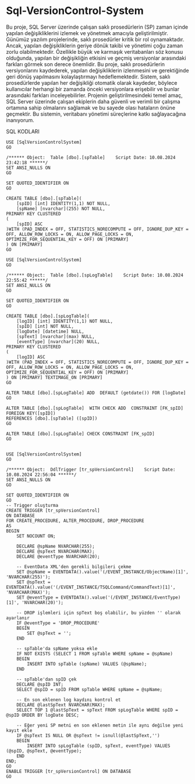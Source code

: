 # Sql-VersionControl-System

Bu proje, SQL Server üzerinde çalışan saklı prosedürlerin (SP) zaman içinde yapılan değişikliklerini izlemek ve yönetmek amacıyla geliştirilmiştir. Günümüz yazılım projelerinde, saklı prosedürler kritik bir rol oynamaktadır. Ancak, yapılan değişikliklerin geriye dönük takibi ve yönetimi çoğu zaman zorlu olabilmektedir. Özellikle büyük ve karmaşık veritabanları söz konusu olduğunda, yapılan bir değişikliğin etkisini ve geçmiş versiyonlar arasındaki farkları görmek son derece önemlidir.
Bu proje, saklı prosedürlerin versiyonlarını kaydederek, yapılan değişikliklerin izlenmesini ve gerektiğinde geri dönüş yapılmasını kolaylaştırmayı hedeflemektedir. Sistem, saklı prosedürlerde yapılan her değişikliği otomatik olarak kaydeder, böylece kullanıcılar herhangi bir zamanda önceki versiyonlara erişebilir ve bunlar arasındaki farkları inceleyebilirler.
Projenin geliştirilmesindeki temel amaç, SQL Server üzerinde çalışan ekiplerin daha güvenli ve verimli bir çalışma ortamına sahip olmalarını sağlamak ve bu sayede olası hataların önüne geçmektir. Bu sistemin, veritabanı yönetimi süreçlerine katkı sağlayacağına inanıyorum.

SQL KODLARI

	
	USE [SqlVersionControlSystem]
	GO
	
	/****** Object:  Table [dbo].[spTable]    Script Date: 10.08.2024 23:42:18 ******/
	SET ANSI_NULLS ON
	GO
	
	SET QUOTED_IDENTIFIER ON
	GO
	
	CREATE TABLE [dbo].[spTable](
		[spID] [int] IDENTITY(1,1) NOT NULL,
		[spName] [nvarchar](255) NOT NULL,
	PRIMARY KEY CLUSTERED 
	(
		[spID] ASC
	)WITH (PAD_INDEX = OFF, STATISTICS_NORECOMPUTE = OFF, IGNORE_DUP_KEY = OFF, ALLOW_ROW_LOCKS = ON, ALLOW_PAGE_LOCKS = ON, OPTIMIZE_FOR_SEQUENTIAL_KEY = OFF) ON [PRIMARY]
	) ON [PRIMARY]
	GO

	USE [SqlVersionControlSystem]
	GO
	
	/****** Object:  Table [dbo].[spLogTable]    Script Date: 10.08.2024 22:55:42 ******/
	SET ANSI_NULLS ON
	GO
	
	SET QUOTED_IDENTIFIER ON
	GO
	
	CREATE TABLE [dbo].[spLogTable](
		[logID] [int] IDENTITY(1,1) NOT NULL,
		[spID] [int] NOT NULL,
		[logDate] [datetime] NULL,
		[spText] [nvarchar](max) NULL,
		[eventType] [nvarchar](20) NULL,
	PRIMARY KEY CLUSTERED 
	(
		[logID] ASC
	)WITH (PAD_INDEX = OFF, STATISTICS_NORECOMPUTE = OFF, IGNORE_DUP_KEY = OFF, ALLOW_ROW_LOCKS = ON, ALLOW_PAGE_LOCKS = ON, OPTIMIZE_FOR_SEQUENTIAL_KEY = OFF) ON [PRIMARY]
	) ON [PRIMARY] TEXTIMAGE_ON [PRIMARY]
	GO
	
	ALTER TABLE [dbo].[spLogTable] ADD  DEFAULT (getdate()) FOR [logDate]
	GO
	
	ALTER TABLE [dbo].[spLogTable]  WITH CHECK ADD  CONSTRAINT [FK_spID] FOREIGN KEY([spID])
	REFERENCES [dbo].[spTable] ([spID])
	GO
	
	ALTER TABLE [dbo].[spLogTable] CHECK CONSTRAINT [FK_spID]
	GO

 
	USE [SqlVersionControlSystem]
	GO
	
	/****** Object:  DdlTrigger [tr_spVersionControl]    Script Date: 10.08.2024 22:56:04 ******/
	SET ANSI_NULLS ON
	GO
	
	SET QUOTED_IDENTIFIER ON
	GO
	-- Trigger oluşturma
	CREATE TRIGGER [tr_spVersionControl]
	ON DATABASE
	FOR CREATE_PROCEDURE, ALTER_PROCEDURE, DROP_PROCEDURE
	AS
	BEGIN
	    SET NOCOUNT ON;
	
	    DECLARE @spName NVARCHAR(255);
	    DECLARE @spText NVARCHAR(MAX);
	    DECLARE @eventType NVARCHAR(20);
	
	    -- EventData XML'den gerekli bilgileri çekme
	    SET @spName = EVENTDATA().value('(/EVENT_INSTANCE/ObjectName)[1]', 'NVARCHAR(255)');
	    SET @spText = EVENTDATA().value('(/EVENT_INSTANCE/TSQLCommand/CommandText)[1]', 'NVARCHAR(MAX)');
	    SET @eventType = EVENTDATA().value('(/EVENT_INSTANCE/EventType)[1]', 'NVARCHAR(20)');
	
	    -- DROP işlemleri için spText boş olabilir, bu yüzden '' olarak ayarlanır
	    IF @eventType = 'DROP_PROCEDURE'
	    BEGIN
	        SET @spText = '';
	    END
	
	    -- spTable'da spName yoksa ekle
	    IF NOT EXISTS (SELECT 1 FROM spTable WHERE spName = @spName)
	    BEGIN
	        INSERT INTO spTable (spName) VALUES (@spName);
	    END
	
	    -- spTable'dan spID çek
	    DECLARE @spID INT;
	    SELECT @spID = spID FROM spTable WHERE spName = @spName;
		
	    -- En son eklenen log kaydını kontrol et
	    DECLARE @lastSpText NVARCHAR(MAX);
	    SELECT TOP 1 @lastSpText = spText FROM spLogTable WHERE spID = @spID ORDER BY logDate DESC;
		
	    -- Eğer yeni SP metni en son eklenen metin ile aynı değilse yeni kayıt ekle
	    IF @spText IS NULL OR @spText != isnull(@lastSpText,'')
	    BEGIN
	        INSERT INTO spLogTable (spID, spText, eventType) VALUES (@spID, @spText, @eventType);
	    END
	END;
	GO
	ENABLE TRIGGER [tr_spVersionControl] ON DATABASE
	GO







